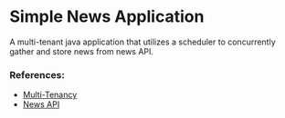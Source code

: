 # Simple News Application

A multi-tenant java application that utilizes a scheduler to concurrently gather and store news from news API.

### References:

- [Multi-Tenancy](https://medium.com/swlh/multi-tenancy-implementation-using-spring-boot-hibernate-6a8e3ecb251a)
- [News API](https://newsapi.org/docs/endpoints/top-headlines)

